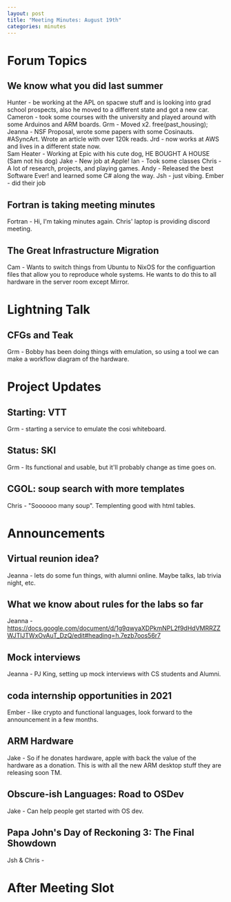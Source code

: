 ```yaml
---
layout: post
title: "Meeting Minutes: August 19th"
categories: minutes
---
```


# Forum Topics

## We know what you did last summer

Hunter - be working at the APL on spacwe stuff and is looking into grad school prospects, also he moved to a different state and got a new car. 
Cameron - took some courses with the university and played around with some Arduinos and ARM boards.
Grm - Moved x2. free(past_housing);
Jeanna - NSF Proposal, wrote some papers with some Cosinauts. #ASyncArt. Wrote an article with over 120k reads. 
Jrd - now works at AWS and lives in a different state now.  
Sam Heater - Working at Epic with his cute dog, HE BOUGHT A HOUSE (Sam not his dog)
Jake - New job at Apple!
Ian - Took some classes 
Chris - A lot of research, projects, and playing games. 
Andy - Released the best Software Ever! and learned some C# along the way. 
Jsh - just vibing. 
Ember - did their job

## Fortran is taking meeting minutes

Fortran - Hi, I'm taking minutes again. Chris' laptop is providing discord meeting. 

## The Great Infrastructure Migration

Cam - Wants to switch things from Ubuntu to NixOS for the configuartion files that allow you to reproduce whole systems. He wants to do this to all hardware in the server room except Mirror. 

# Lightning Talk

## CFGs and Teak

Grm - Bobby has been doing things with emulation, so using a tool we can make a workflow diagram of the hardware. 

# Project Updates

## Starting: VTT

Grm - starting a service to emulate the cosi whiteboard. 

## Status: SKI

Grm - Its functional and usable, but it'll probably change as time goes on.  

## CGOL: soup search with more templates

Chris - "Soooooo many soup". Templenting good with html tables. 

# Announcements

## Virtual reunion idea?

Jeanna - lets do some fun things, with alumni online. Maybe talks, lab trivia night, etc. 

## What we know about rules for the labs so far

Jeanna - https://docs.google.com/document/d/1g9qwyaXDPkmNPL2f9dHdVMRRZZWJTlJTWxOvAuT_DzQ/edit#heading=h.7ezb7oos56r7 

## Mock interviews

Jeanna - PJ King, setting up mock interviews with CS students and Alumni. 

## coda internship opportunities in 2021

Ember - like crypto and functional languages, look forward to the announcement in a few months. 

## ARM Hardware 

Jake - So if he donates hardware, apple with back the value of the hardware as a donation. This is with all the new ARM desktop stuff they are releasing soon TM. 

## Obscure-ish Languages: Road to OSDev

Jake - Can help people get started with OS dev. 

## Papa John's Day of Reckoning 3: The Final Showdown

Jsh & Chris - 

# After Meeting Slot

